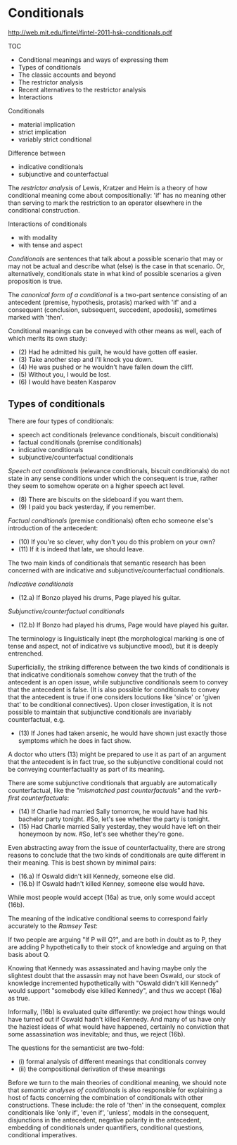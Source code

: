 # Conditionals

http://web.mit.edu/fintel/fintel-2011-hsk-conditionals.pdf

TOC
- Conditional meanings and ways of expressing them
- Types of conditionals
- The classic accounts and beyond
- The restrictor analysis
- Recent alternatives to the restrictor analysis
- Interactions

Conditionals
- material implication
- strict implication
- variably strict conditional

Difference between
- indicative conditionals
- subjunctive and counterfactual

The *restrictor analysis* of Lewis, Kratzer and Heim is a theory of how conditional meaning come about compositionally: 'if' has no meaning other than serving to mark the restriction to an operator elsewhere in the conditional construction.

Interactions of conditionals
- with modality
- with tense and aspect

*Conditionals* are sentences that talk about a possible scenario that may or may not be actual and describe what (else) is the case in that scenario. Or, alternatively, conditionals state in what kind of possible scenarios a given proposition is true.

The *canonical form of a conditional* is a two-part sentence consisting of an antecedent (premise, hypothesis, protasis) marked with 'if' and a consequent (conclusion, subsequent, succedent, apodosis), sometimes marked with 'then'.

Conditional meanings can be conveyed with other means as well, each of which merits its own study:
- (2) Had he admitted his guilt, he would have gotten off easier.
- (3) Take another step and I'll knock you down.
- (4) He was pushed or he wouldn't have fallen down the cliff.
- (5) Without you, I would be lost.
- (6) I would have beaten Kasparov

## Types of conditionals

There are four types of conditionals:
- speech act conditionals (relevance conditionals, biscuit conditionals)
- factual conditionals (premise conditionals)
- indicative conditionals
- subjunctive/counterfactual conditionals


*Speech act conditionals* (relevance conditionals, biscuit conditionals) do not state in any sense conditions under which the consequent is true, rather they seem to somehow operate on a higher speech act level.
- (8) There are biscuits on the sideboard if you want them.
- (9) I paid you back yesterday, if you remember.

*Factual conditionals* (premise conditionals) often echo someone else's introduction of the antecedent:
- (10) If you're so clever, why don't you do this problem on your own?
- (11) If it is indeed that late, we should leave.

The two main kinds of conditionals that semantic research has been concerned with are indicative and subjunctive/counterfactual conditionals.

*Indicative conditionals*
- (12.a) If Bonzo played his drums, Page played his guitar.

*Subjunctive/counterfactual conditionals*
- (12.b) If Bonzo had played his drums, Page would have played his guitar.

The terminology is linguistically inept (the morphological marking is one of tense and aspect, not of indicative vs subjunctive mood), but it is deeply entrenched.

Superficially, the striking difference between the two kinds of conditionals is that indicative conditionals somehow convey that the truth of the antecedent is an open issue, while subjunctive conditionals seem to convey that the antecedent is false. (It is also possible for conditionals to convey that the antecedent is true if one considers locutions like 'since' or 'given that' to be conditional connectives). Upon closer investigation, it is not possible to maintain that subjunctive conditionals are invariably counterfactual, e.g.
- (13) If Jones had taken arsenic, he would have shown just exactly those symptoms which he does in fact show.

A doctor who utters (13) might be prepared to use it as part of an argument that the antecedent is in fact true, so the subjunctive conditional could not be conveying counterfactuality as part of its meaning.

There are some subjunctive conditionals that arguably are automatically counterfactual, like the *"mismatched past counterfactuals"* and the *verb-first counterfactuals*:
- (14) If Charlie had married Sally tomorrow, he would have had his bachelor party tonight. #So, let's see whether the party is tonight.
- (15) Had Charlie married Sally yesterday, they would have left on their honeymoon by now. #So, let's see whether they're gone.

Even abstracting away from the issue of counterfactuality, there are strong reasons to conclude that the two kinds of conditionals are quite different in their meaning. This is best shown by minimal pairs:
- (16.a) If Oswald didn't kill Kennedy, someone else did.
- (16.b) If Oswald hadn't killed Kenney, someone else would have.

While most people would accept (16a) as true, only some would accept (16b).

The meaning of the indicative conditional seems to correspond fairly accurately to the *Ramsey Test*:

  If two people are arguing "If P will Q?", and are both in doubt as to P, they are adding P hypothetically to their stock of knowledge and arguing on that basis about Q.

Knowing that Kennedy was assassinated and having maybe only the slightest doubt that the assassin may not have been Oswald, our stock of knowledge incremented hypothetically with "Oswald didn't kill Kennedy" would support "somebody else killed Kennedy", and thus we accept (16a) as true.

Informally, (16b) is evaluated quite differently: we project how things would have turned out if Oswald hadn't killed Kennedy. And many of us have only the haziest ideas of what would have happened, certainly no conviction that some assassination was inevitable; and thus, we reject (16b).

The questions for the semanticist are two-fold:
- (i) formal analysis of different meanings that conditionals convey
- (ii) the compositional derivation of these meanings

Before we turn to the main theories of conditional meaning, we should note that *semantic analyses of conditionals* is also responsible for explaining a host of facts concerning the combination of conditionals with other constructions. These include: the role of 'then' in the consequent, complex conditionals like 'only if', 'even if', 'unless', modals in the consequent, disjunctions in the antecedent, negative polarity in the antecedent, embedding of conditionals under quantifiers, conditional questions, conditional imperatives.

